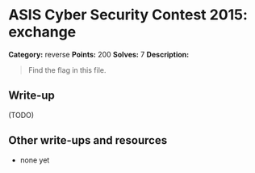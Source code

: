 # ASIS Cyber Security Contest 2015: exchange

**Category:** reverse
**Points:** 200
**Solves:** 7
**Description:**

> Find the flag in this file.

## Write-up

(TODO)

## Other write-ups and resources

* none yet

